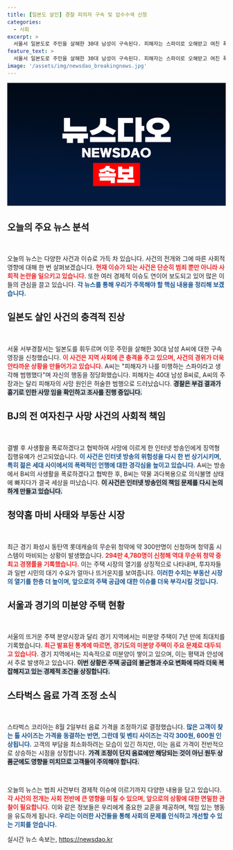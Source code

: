 ```yaml
---
title: [일본도 살인] 경찰 피의자 구속 및 압수수색 신청
categories:
  - 사회
excerpt: >
  서울서 일본도로 주민을 살해한 30대 남성이 구속된다. 피해자는 스파이로 오해받고 여친 폭로 예고 방송한 BJ는 징역형 집유 확정! 무순위 청약에 300만명 몰린 동탄 롯데캐슬 등 뜨거운 부동산 소식까지!
feature_text: >
  서울서 일본도로 주민을 살해한 30대 남성이 구속된다. 피해자는 스파이로 오해받고 여친 폭로 예고 방송한 BJ는 징역형 집유 확정! 무순위 청약에 300만명 몰린 동탄 롯데캐슬 등 뜨거운 부동산 소식까지!
image: '/assets/img/newsdao_breakingnews.jpg'
---
```


<p><img src="/assets/img/newsdao_breakingnews.jpg" alt="firstkoreanews 속보" /></p>

<h2 data-ke-size="size26">오늘의 주요 뉴스 분석</h2>

<p data-ke-size="size16">&nbsp;</p>

<p>오늘의 뉴스는 다양한 사건과 이슈로 가득 차 있습니다. 사건의 전개와 그에 따른 사회적 영향에 대해 한 번 살펴보겠습니다. <b><span style="color: #ee2323;">현재 이슈가 되는 사건은 단순히 범죄 뿐만 아니라 사회적 논란을 일으키고 있습니다.</span></b> 또한 여러 경제적 이슈도 연이어 보도되고 있어 많은 이들의 관심을 끌고 있습니다. <b><span style="color: #1a5490;">각 뉴스를 통해 우리가 주목해야 할 핵심 내용을 정리해 보겠습니다.</span></b></p>

<h2 data-ke-size="size26">일본도 살인 사건의 충격적 진상</h2>

<p data-ke-size="size16">&nbsp;</p>

<p>서울 서부경찰서는 일본도를 휘두르며 이웃 주민을 살해한 30대 남성 A씨에 대한 구속 영장을 신청했습니다. <b><span style="color: #ee2323;">이 사건은 지역 사회에 큰 충격을 주고 있으며, 사건의 경위가 더욱 안타까운 상황을 만들어가고 있습니다.</span></b> A씨는 "피해자가 나를 미행하는 스파이라고 생각해 범행했다"며 자신의 행동을 정당화했습니다. 피해자는 40대 남성 B씨로, A씨의 주장과는 달리 피해자의 사망 원인은 허술한 범행으로 드러났습니다. <b><span style="background-color: #21538527;">경찰은 부검 결과가 흉기로 인한 사망 임을 확인하고 조사를 진행 중입니다.</span></b> </p>

<h2 data-ke-size="size26">BJ의 전 여자친구 사망 사건의 사회적 책임</h2>

<p data-ke-size="size16">&nbsp;</p>

<p>결별 후 사생활을 폭로하겠다고 협박하여 사망에 이르게 한 인터넷 방송인에게 징역형 집행유예가 선고되었습니다. <b><span style="color: #1a5490;">이 사건은 인터넷 방송의 위험성을 다시 한 번 상기시키며, 특히 젊은 세대 사이에서의 폭력적인 언행에 대한 경각심을 높이고 있습니다.</span></b> A씨는 방송에서 B씨의 사생활을 폭로하겠다고 협박한 후, B씨는 약물 과다복용으로 의식불명 상태에 빠지다가 결국 세상을 떠났습니다. <b><span style="background-color: #21538527;">이 사건은 인터넷 방송인의 책임 문제를 다시 논의하게 만들고 있습니다.</span></b> </p>

<h2 data-ke-size="size26">청약홈 마비 사태와 부동산 시장</h2>

<p data-ke-size="size16">&nbsp;</p>

<p>최근 경기 화성시 동탄역 롯데캐슬의 무순위 청약에 약 300만명이 신청하며 청약홈 시스템이 마비되는 상황이 발생했습니다. <b><span style="color: #ee2323;">294만 4,780명이 신청해 역대 무순위 청약 중 최고 경쟁률을 기록했습니다.</span></b> 이는 주택 시장의 열기를 상징적으로 나타내며, 투자자들과 일반 시민의 대기 수요가 얼마나 뜨거운지를 보여줍니다. <b><span style="color: #1a5490;">이러한 수치는 부동산 시장의 열기를 한층 더 높이며, 앞으로의 주택 공급에 대한 이슈를 더욱 부각시킬 것입니다.</span></b></p>

<h2 data-ke-size="size26">서울과 경기의 미분양 주택 현황</h2>

<p data-ke-size="size16">&nbsp;</p>

<p>서울의 뜨거운 주택 분양시장과 달리 경기 지역에서는 미분양 주택이 7년 만에 최대치를 기록했습니다. <b><span style="color: #ee2323;">최근 발표된 통계에 따르면, 경기도의 미분양 주택이 주요 문제로 대두되고 있습니다.</span></b> 경기 지역에서는 지속적으로 미분양이 쌓이고 있으며, 이는 평택과 안성에서 주로 발생하고 있습니다. <b><span style="background-color: #21538527;">이번 상황은 주택 공급의 불균형과 수요 변화에 따라 더욱 복잡해지고 있는 경제적 조건을 상징합니다.</span></b> </p>

<h2 data-ke-size="size26">스타벅스 음료 가격 조정 소식</h2>

<p data-ke-size="size16">&nbsp;</p>

<p>스타벅스 코리아는 8월 2일부터 음료 가격을 조정하기로 결정했습니다. <b><span style="color: #1a5490;">많은 고객이 찾는 톨 사이즈는 가격을 동결하는 반면, 그란데 및 벤티 사이즈는 각각 300원, 600원 인상됩니다.</span></b> 고객의 부담을 최소화하려는 모습이 있긴 하지만, 이는 음료 가격이 전반적으로 상승하는 시점을 상징합니다. <b><span style="background-color: #21538527;">가격 조정이 단지 음료에만 해당되는 것이 아닌 원두 상품군에도 영향을 미치므로 고객들이 주의해야 합니다.</span></b> </p>

<p data-ke-size="size16">&nbsp;</p>

<p>오늘의 뉴스는 범죄 사건부터 경제적 이슈에 이르기까지 다양한 내용을 담고 있습니다. <b><span style="color: #ee2323;">각 사건의 전개는 사회 전반에 큰 영향을 미칠 수 있으며, 앞으로의 상황에 대한 면밀한 관찰이 필요합니다.</span></b> 이와 같은 정보들은 우리에게 중요한 교훈을 제공하며, 책임 있는 행동을 유도하게 됩니다. <b><span style="color: #1a5490;">우리는 이러한 사건들을 통해 사회의 문제를 인식하고 개선할 수 있는 기회를 얻습니다.</span></b></p>
실시간 뉴스 속보는, <a href="https://newsdao.kr" rel="dofollow">https://newsdao.kr</a>


